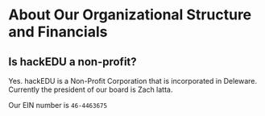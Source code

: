 # About Our Organizational Structure and Financials

## Is hackEDU a non-profit?
Yes. hackEDU is a Non-Profit Corporation that is incorporated in Deleware. Currently the president of our board is Zach latta.

Our EIN number is `46-4463675`
